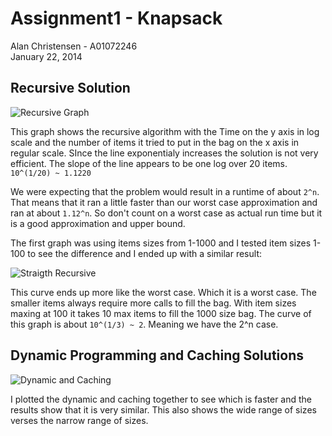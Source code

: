 Assignment1 - Knapsack
====

Alan Christensen - A01072246  
January 22, 2014

Recursive Solution
-----

![Recursive Graph](https://raw.github.com/alfy32/school/master/cs-5050/knapsack/test1.plot.png?token=3528383__eyJzY29wZSI6IlJhd0Jsb2I6YWxmeTMyL3NjaG9vbC9tYXN0ZXIvY3MtNTA1MC9rbmFwc2Fjay90ZXN0MS5wbG90LnBuZyIsImV4cGlyZXMiOjEzOTEwNTgxOTd9--cfbe9767647277de929e89e71daeabe86fa90f6a)

  This graph shows the recursive algorithm with the Time on the y axis in log scale and the number of items it tried to put in the bag on the x axis in regular scale. SInce the line exponentialy increases the solution is not very efficient. The slope of the line appears to be one log over 20 items. `10^(1/20) ~ 1.1220`
  
  We were expecting that the problem would result in a runtime of about `2^n`. That means that it ran a little faster than our worst case approximation and ran at about `1.12^n`. So don't count on a worst case as actual run time but it is a good approximation and upper bound.
  
  The first graph was using items sizes from 1-1000 and I tested item sizes 1-100 to see the difference and I ended up with a similar result:
  
![Straigth Recursive](https://raw.github.com/alfy32/school/master/cs-5050/knapsack/test1.100.plot.png?token=3528383__eyJzY29wZSI6IlJhd0Jsb2I6YWxmeTMyL3NjaG9vbC9tYXN0ZXIvY3MtNTA1MC9rbmFwc2Fjay90ZXN0MS4xMDAucGxvdC5wbmciLCJleHBpcmVzIjoxMzkxMDU5NzAxfQ%3D%3D--880c3d25de352d85222c67c547fbf7262e0fcf99)

  This curve ends up more like the worst case. Which it is a worst case. The smaller items always require more calls to fill the bag. With item sizes maxing at 100 it takes 10 max items to fill the 1000 size bag. The curve of this graph is about `10^(1/3) ~ 2`. Meaning we have the 2^n case. 
  
  

Dynamic Programming and Caching Solutions
-----

![Dynamic and Caching](https://raw.github.com/alfy32/school/master/cs-5050/knapsack/test2.plot.png?token=3528383__eyJzY29wZSI6IlJhd0Jsb2I6YWxmeTMyL3NjaG9vbC9tYXN0ZXIvY3MtNTA1MC9rbmFwc2Fjay90ZXN0Mi5wbG90LnBuZyIsImV4cGlyZXMiOjEzOTEwNjAwNjZ9--4c2f308d57848c190a6a08697b6bb82332286d89)

  I plotted the dynamic and caching together to see which is faster and the results show that it is very similar. This also shows the wide range of sizes verses the narrow range of sizes. 
